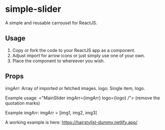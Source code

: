 # simple-slider
A simple and reusable carrousel for ReactJS.

## Usage

1. Copy or fork the code to your ReactJS app as a component. 
2. Adjust import for arrow icons or just simply use one of your own. 
3. Place the component to whereever you wish. 


## Props
imgArr: Array of imported or fetched images.
logo: Single item, logo. 

Example usage: <"MainSlider imgArr={imgArr} logo={logo} /"> (remove the quotation marks)

Example imgArr: imgArr = [img1, img2, img3]

A working example is here: https://hairstylist-dummy.netlify.app/

